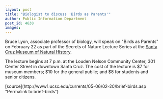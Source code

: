 ```yaml
---
layout: post
title: "Biologist to discuss 'Birds as Parents'"
author: Public Information Department
post_id: 4630
images:
---
```


<a name="content" id="content"></a>
<p>
  Bruce Lyon, associate professor of biology, will speak on "Birds as Parents" on February 22 as part of the Secrets of Nature Lecture Series at the <a href="http://www.santacruzmuseums.org/">Santa Cruz Museum of Natural History</a>.
</p>
<p>
  The lecture begins at 7 p.m. at the Louden Nelson Community Center, 301 Center Street in downtown Santa Cruz. The cost of the lecture is $7 for museum members; $10 for the general public; and $8 for students and senior citizens.<br>
</p>
[source](http://www1.ucsc.edu/currents/05-06/02-20/brief-birds.asp "Permalink to brief-birds")
